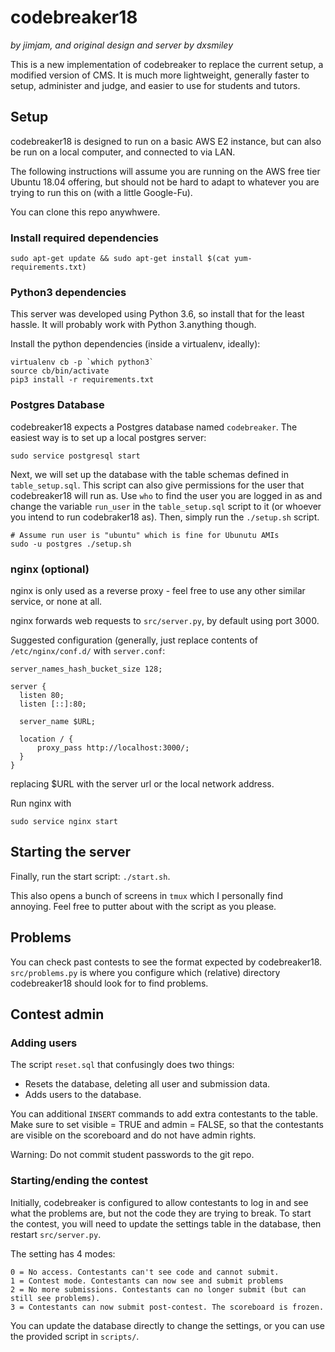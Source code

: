 # codebreaker18
_by jimjam, and original design and server by dxsmiley_

This is a new implementation of codebreaker to replace the current setup, a modified version of CMS. It is much more lightweight, generally faster to setup, administer and judge, and easier to use for students and tutors.

## Setup

codebreaker18 is designed to run on a basic AWS E2 instance, but can also be run on a local computer, and connected to via LAN.

The following instructions will assume you are running on the AWS free tier Ubuntu 18.04 offering, but should not be hard to adapt to whatever you are trying to run this on (with a little Google-Fu).

You can clone this repo anywhwere.

### Install required dependencies

```
sudo apt-get update && sudo apt-get install $(cat yum-requirements.txt)
```

### Python3 dependencies

This server was developed using Python 3.6, so install that for the least hassle. It will probably work with Python 3.anything though.

Install the python dependencies (inside a virtualenv, ideally):

```
virtualenv cb -p `which python3`
source cb/bin/activate
pip3 install -r requirements.txt
```

### Postgres Database

codebreaker18 expects a Postgres database named `codebreaker`.
The easiest way is to set up a local postgres server:

```
sudo service postgresql start
```

Next, we will set up the database with the table schemas defined in `table_setup.sql`.
This script can also give permissions for the user that codebreaker18 will run as.
Use `who` to find the user you are logged in as and change the variable `run_user` in
the `table_setup.sql` script to it (or whoever you intend to run codebraker18 as).
Then, simply run the `./setup.sh` script.

```
# Assume run user is "ubuntu" which is fine for Ubunutu AMIs
sudo -u postgres ./setup.sh
```

### nginx (optional)

nginx is only used as a reverse proxy - feel free to use any other similar service, or none at all.

nginx forwards web requests to `src/server.py`, by default using port 3000.

Suggested configuration (generally, just replace contents of `/etc/nginx/conf.d/` with `server.conf`:
```
server_names_hash_bucket_size 128;

server {
  listen 80;
  listen [::]:80;

  server_name $URL;

  location / {
      proxy_pass http://localhost:3000/;
  }
}
```
replacing $URL with the server url or the local network address.

Run nginx with
```
sudo service nginx start
```

## Starting the server
Finally, run the start script: `./start.sh`.

This also opens a bunch of screens in `tmux` which I personally find annoying.
Feel free to putter about with the script as you please.


## Problems

You can check past contests to see the format expected by codebreaker18.
`src/problems.py` is where you configure which (relative) directory codebreaker18 should look for to find problems.


## Contest admin

### Adding users

The script `reset.sql` that confusingly does two things:

* Resets the database, deleting all user and submission data.
* Adds users to the database.

You can additional `INSERT` commands to add extra contestants to the table.
Make sure to set visible = TRUE and admin = FALSE, so that the contestants are visible on the scoreboard and do not have admin rights.

Warning: Do not commit student passwords to the git repo.

### Starting/ending the contest

Initially, codebreaker is configured to allow contestants to log in and see what the problems are, but not the code they are trying to break. To start the contest, you will need to update the settings table in the database, then restart `src/server.py`.

The setting has 4 modes:
```
0 = No access. Contestants can't see code and cannot submit.
1 = Contest mode. Contestants can now see and submit problems
2 = No more submissions. Contestants can no longer submit (but can still see problems).
3 = Contestants can now submit post-contest. The scoreboard is frozen.
```

You can update the database directly to change the settings, or you can use the provided script in `scripts/`.
